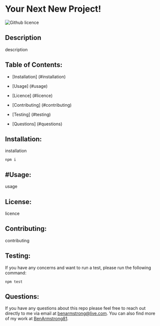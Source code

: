 # Your Next New Project!
![Github licence](https://img.shields.io/badge/license-MIT-blue.svg)

## Description
description

## Table of Contents:
* [Installation] (#installation)

* [Usage] (#usage)

* [Licence] (#licence)

* [Contributing] (#contributing)

* [Testing] (#testing)

* [Questions] (#questions)

## Installation:
installation

```
npm i
```

## #Usage:
usage

## License:
licence

## Contributing:
contributing

## Testing:
If you have any concerns and want to run a test, please run the following command:
```
npm test
```

## Questions:
If you have any questions about this repo please feel free to reach out directly to me via email at [benarmstrong@live.com](mailto:benarmstrong@live.com). You can also find more of my work at [BenArmstrong81](https://github.com/BenArmstrong81).